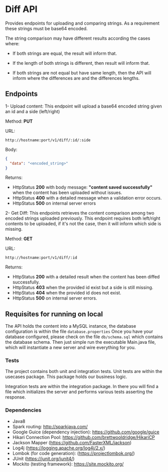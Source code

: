 # Diff API
Provides endpoints for uploading and comparing strings.
As a requirement these strings must be base64 encoded.

The string comparison may have different results according the cases where:

* If both strings are equal, the result will inform that.

* If the length of both strings is different, then result will inform that.

* If both strings are not equal but have same length, then the API will inform where the differences are and the differences lengths.

## Endpoints
1- Upload content: This endpoint will upload a base64 encoded string given an id and a side (left/right)

Method: **PUT**

URL: 

``http://hostname:port/v1/diff/:id/:side``

Body: 
```json
{
  "data": "<encoded_string>"
}
```

Returns:

- HttpStatus **200** with body message: **"content saved successfully"** when the content has been uploaded without issues.
- HttpStatus **400** with a detailed message when a validation error occurs.
- HttpStatus **500** on internal server errors

2- Get Diff: This endpoints retrieves the content comparison among two encoded strings uploaded previously.
This endpoint requires both left/right contents to be uploaded, if it's not the case, then it will inform which side is missing.

Method: **GET**

URL: 

``http://hostname:port/v1/diff/:id``

Returns:
- HttpStatus **200** with a detailed result when the content has been diffed successfully.
- HttpStatus **403** when the provided id exist but a side is still missing.
- HttpStatus **404** when the provided id does not exist.
- HttpStatus **500** on internal server errors.

## Requisites for running on local
The API holds the content into a MySQL instance, the database configuration is within the file `database.properties`
Once you have your database configured, please check on the file `db/schema.sql` which contains the database schema. 
Then just simple run the executable Main.java file, which will instantiate a new server and wire everything for you.

### Tests
The project contains both unit and integration tests.
Unit tests are within the usecases package. This package holds our business logic.

Integration tests are within the integration package.
In there you will find a file which initializes the server and performs various tests asserting the response.

### Dependencies

* Java8
* Spark routing: http://sparkjava.com/
* Google Guice (dependency injection): https://github.com/google/guice
* Hikari Connection Pool: https://github.com/brettwooldridge/HikariCP
* Jackson Mapper (https://github.com/FasterXML/jackson)
* Log4j (https://logging.apache.org/log4j/2.x/)
* Lombok (for code generation): (https://projectlombok.org/)
* JUnit (https://junit.org/junit4/)
* Mockito (testing framework): https://site.mockito.org/


